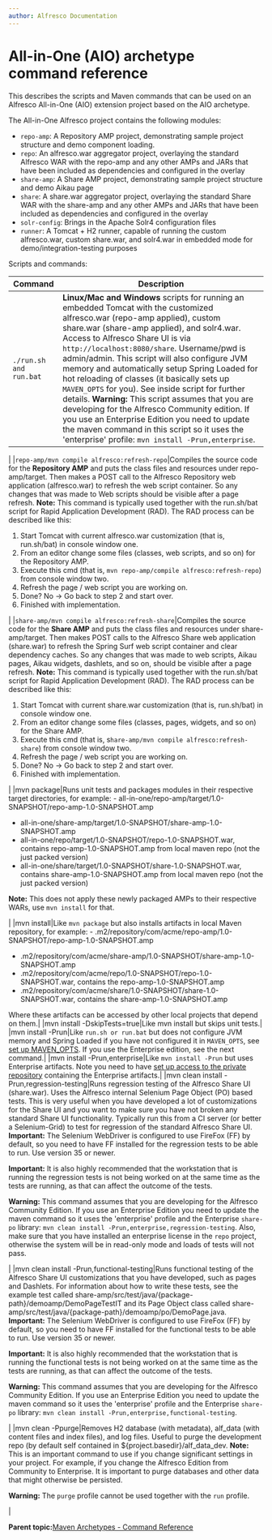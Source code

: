 ```yaml
---
author: Alfresco Documentation
---
```


# All-in-One \(AIO\) archetype command reference

This describes the scripts and Maven commands that can be used on an Alfresco All-in-One \(AIO\) extension project based on the AIO archetype.

The All-in-One Alfresco project contains the following modules:

-   `repo-amp`: A Repository AMP project, demonstrating sample project structure and demo component loading.
-   `repo`: An alfresco.war aggregator project, overlaying the standard Alfresco WAR with the repo-amp and any other AMPs and JARs that have been included as dependencies and configured in the overlay
-   `share-amp`: A Share AMP project, demonstrating sample project structure and demo Aikau page
-   `share`: A share.war aggregator project, overlaying the standard Share WAR with the share-amp and any other AMPs and JARs that have been included as dependencies and configured in the overlay
-   `solr-config`: Brings in the Apache Solr4 configuration files
-   `runner`: A Tomcat + H2 runner, capable of running the custom alfresco.war, custom share.war, and solr4.war in embedded mode for demo/integration-testing purposes

Scripts and commands:

|Command|Description|
|-------|-----------|
|`./run.sh and run.bat`|**Linux/Mac and Windows** scripts for running an embedded Tomcat with the customized alfresco.war \(repo-amp applied\), custom share.war \(share-amp applied\), and solr4.war. Access to Alfresco Share UI is via `http://localhost:8080/share`. Username/pwd is admin/admin. This script will also configure JVM memory and automatically setup Spring Loaded for hot reloading of classes \(it basically sets up `MAVEN_OPTS` for you\). See inside script for further details. **Warning:** This script assumes that you are developing for the Alfresco Community edition. If you use an Enterprise Edition you need to update the maven command in this script so it uses the 'enterprise' profile: `mvn install -Prun,enterprise`.

|
|`repo-amp/mvn compile alfresco:refresh-repo`|Compiles the source code for the **Repository AMP** and puts the class files and resources under repo-amp/target. Then makes a POST call to the Alfresco Repository web application \(alfresco.war\) to refresh the web script container. So any changes that was made to Web scripts should be visible after a page refresh. **Note:** This command is typically used together with the run.sh/bat script for Rapid Application Development \(RAD\). The RAD process can be described like this:

1.  Start Tomcat with current alfresco.war customization \(that is, run.sh/bat\) in console window one.
2.  From an editor change some files \(classes, web scripts, and so on\) for the Repository AMP.
3.  Execute this cmd \(that is, `mvn repo-amp/compile alfresco:refresh-repo`\) from console window two.
4.  Refresh the page / web script you are working on.
5.  Done? No -\> Go back to step 2 and start over.
6.  Finished with implementation.

|
|`share-amp/mvn compile alfresco:refresh-share`|Compiles the source code for the **Share AMP** and puts the class files and resources under share-amp/target. Then makes POST calls to the Alfresco Share web application \(share.war\) to refresh the Spring Surf web script container and clear dependency caches. So any changes that was made to web scripts, Aikau pages, Aikau widgets, dashlets, and so on, should be visible after a page refresh. **Note:** This command is typically used together with the run.sh/bat script for Rapid Application Development \(RAD\). The RAD process can be described like this:

1.  Start Tomcat with current share.war customization \(that is, run.sh/bat\) in console window one.
2.  From an editor change some files \(classes, pages, widgets, and so on\) for the Share AMP.
3.  Execute this cmd \(that is, s`hare-amp/mvn compile alfresco:refresh-share`\) from console window two.
4.  Refresh the page / web script you are working on.
5.  Done? No -\> Go back to step 2 and start over.
6.  Finished with implementation.

|
|mvn package|Runs unit tests and packages modules in their respective target directories, for example: -   all-in-one/repo-amp/target/1.0-SNAPSHOT/repo-amp-1.0-SNAPSHOT.amp
-   all-in-one/share-amp/target/1.0-SNAPSHOT/share-amp-1.0-SNAPSHOT.amp
-   all-in-one/repo/target/1.0-SNAPSHOT/repo-1.0-SNAPSHOT.war, contains repo-amp-1.0-SNAPSHOT.amp from local maven repo \(not the just packed version\)
-   all-in-one/share/target/1.0-SNAPSHOT/share-1.0-SNAPSHOT.war, contains share-amp-1.0-SNAPSHOT.amp from local maven repo \(not the just packed version\)

 **Note:** This does not apply these newly packaged AMPs to their respective WARs, use `mvn install` for that.

|
|mvn install|Like `mvn package` but also installs artifacts in local Maven repository, for example: -   .m2/repository/com/acme/repo-amp/1.0-SNAPSHOT/repo-amp-1.0-SNAPSHOT.amp
-   .m2/repository/com/acme/share-amp/1.0-SNAPSHOT/share-amp-1.0-SNAPSHOT.amp
-   .m2/repository/com/acme/repo/1.0-SNAPSHOT/repo-1.0-SNAPSHOT.war, contains the repo-amp-1.0-SNAPSHOT.amp
-   .m2/repository/com/acme/share/1.0-SNAPSHOT/share-1.0-SNAPSHOT.war, contains the share-amp-1.0-SNAPSHOT.amp

Where these artifacts can be accessed by other local projects that depend on them.|
|mvn install -DskipTests=true|Like mvn install but skips unit tests.|
|mvn install -Prun|Like `run.sh or run.bat` but does not configure JVM memory and Spring Loaded if you have not configured it in `MAVEN_OPTS`, see [set up MAVEN\_OPTS](../tasks/alfresco-sdk-install-maven-opts.md). If you use the Enterprise edition, see the next command.|
|mvn install -Prun,enterprise|Like `mvn install -Prun` but uses Enterprise artifacts. Note you need to have [set up access to the private repository](../tasks/alfresco-sdk-tutorials-configure-maven-enterprise.md) containing the Enterprise artifacts.|
|mvn clean install -Prun,regression-testing|Runs regression testing of the Alfresco Share UI \(share.war\). Uses the Alfresco internal Selenium Page Object \(PO\) based tests. This is very useful when you have developed a lot of customizations for the Share UI and you want to make sure you have not broken any standard Share UI functionality. Typically run this from a CI server \(or better a Selenium-Grid\) to test for regression of the standard Alfresco Share UI. **Important:** The Selenium WebDriver is configured to use FireFox \(FF\) by default, so you need to have FF installed for the regression tests to be able to run. Use version 35 or newer.

 **Important:** It is also highly recommended that the workstation that is running the regression tests is not being worked on at the same time as the tests are running, as that can affect the outcome of the tests.

 **Warning:** This command assumes that you are developing for the Alfresco Community Edition. If you use an Enterprise Edition you need to update the maven command so it uses the 'enterprise' profile and the Enterprise `share-po` library: `mvn clean install -Prun,enterprise,regression-testing`. Also, make sure that you have installed an enterprise license in the `repo` project, otherwise the system will be in read-only mode and loads of tests will not pass.

|
|mvn clean install -Prun,functional-testing|Runs functional testing of the Alfresco Share UI customizations that you have developed, such as pages and Dashlets. For information about how to write these tests, see the example test called share-amp/src/test/java/\{package-path\}/demoamp/DemoPageTestIT and its Page Object class called share-amp/src/test/java/\{package-path\}/demoamp/po/DemoPage.java. **Important:** The Selenium WebDriver is configured to use FireFox \(FF\) by default, so you need to have FF installed for the functional tests to be able to run. Use version 35 or newer.

 **Important:** It is also highly recommended that the workstation that is running the functional tests is not being worked on at the same time as the tests are running, as that can affect the outcome of the tests.

 **Warning:** This command assumes that you are developing for the Alfresco Community Edition. If you use an Enterprise Edition you need to update the maven command so it uses the 'enterprise' profile and the Enterprise `share-po` library: `mvn clean install -Prun,enterprise,functional-testing`.

|
|mvn clean -Ppurge|Removes H2 database \(with metadata\), alf\_data \(with content files and index files\), and log files. Useful to purge the development repo \(by default self contained in $\{project.basedir\}/alf\_data\_dev. **Note:** This is an important command to use if you change significant settings in your project. For example, if you change the Alfresco Edition from Community to Enterprise. It is important to purge databases and other data that might otherwise be persisted.

**Warning:** The `purge` profile cannot be used together with the `run` profile.

|

**Parent topic:**[Maven Archetypes - Command Reference](../concepts/alfresco-sdk-cmd-reference.md)

